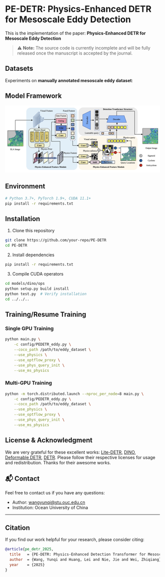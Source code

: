 # PE-DETR: Physics-Enhanced DETR for Mesoscale Eddy Detection

This is the implementation of the paper: **Physics-Enhanced DETR for Mesoscale Eddy Detection**

> ⚠ **Note:** The source code is currently incomplete and will be fully released once the manuscript is accepted by the journal.


## Datasets
Experiments on **manually annotated mesoscale eddy dataset**:

## Model Framework
![PE-DETR Framework](figs/pe.jpg)

## Environment
```bash
# Python 3.7+, PyTorch 1.9+, CUDA 11.1+
pip install -r requirements.txt
```

## Installation

1. Clone this repository
```bash
git clone https://github.com/your-repo/PE-DETR
cd PE-DETR
```

2. Install dependencies
```bash
pip install -r requirements.txt
```

3. Compile CUDA operators
```bash
cd models/dino/ops
python setup.py build install
python test.py  # Verify installation
cd ../../..
```

## Training/Resume Training

### Single GPU Training
```bash
python main.py \
    -c config/PEDETR_eddy.py \
    --coco_path /path/to/eddy_dataset \
    --use_physics \
    --use_optflow_proxy \
    --use_phys_query_init \
    --use_ms_physics
```

### Multi-GPU Training
```bash
python -m torch.distributed.launch --nproc_per_node=8 main.py \
    -c config/PEDETR_eddy.py \
    --coco_path /path/to/eddy_dataset \
    --use_physics \
    --use_optflow_proxy \
    --use_phys_query_init \
    --use_ms_physics
```


## License & Acknowledgment

We are very grateful for these excellent works: [Lite-DETR](https://github.com/IDEA-Research/Lite-DETR), [DINO](https://github.com/IDEA-Research/DINO), [Deformable DETR](https://github.com/fundamentalvision/Deformable-DETR), [DETR](https://github.com/facebookresearch/detr). Please follow their respective licenses for usage and redistribution. Thanks for their awesome works.

## 📬 Contact

Feel free to contact us if you have any questions:
- Author: [wangyunqi@stu.ouc.edu.cn](mailto:wangyunqi@stu.ouc.edu.cn)
- Institution: Ocean University of China

---

## Citation

If you find our work helpful for your research, please consider citing:

```BibTeX
@article{pe_detr_2025,
  title   = {PE-DETR: Physics-Enhanced Detection Transformer for Mesoscale Eddy Detection},
  author  = {Wang, Yunqi and Huang, Lei and Nie, Jie and Wei, Zhiqiang},
  year    = {2025}
}
```